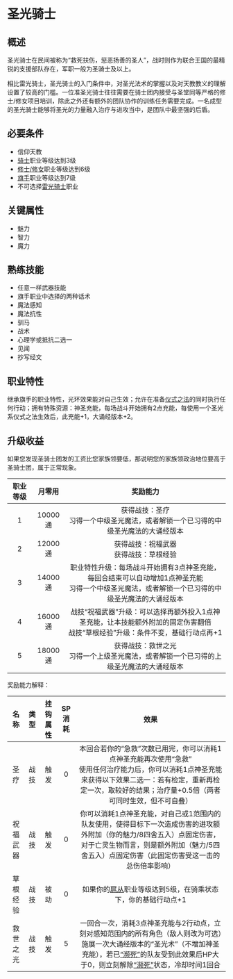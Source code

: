 # 圣光骑士

## 概述

圣光骑士在民间被称为“救死扶伤，惩恶扬善的圣人”，战时则作为联合王国的最精锐的支援部队存在，军职一般为圣骑士及以上。

相比雷光骑士，圣光骑士的入门条件中，对圣光法术的掌握以及对天教教义的理解设置了较高的门槛。一位准圣光骑士往往需要在骑士团内接受与圣堂同等严格的修士/修女项目培训，除此之外还有额外的团队协作的训练任务需要完成。一名成型的圣光骑士能够将圣光的力量融入治疗与进攻当中，是团队中最坚强的后盾。

## 必要条件

* 信仰天教
* <a href="../../feoff/knight" target="_blank">骑士</a>职业等级达到3级
* <a href="../../sanctuary/friar_nun" target="_blank">修士/修女</a>职业等级达到6级
* <a href="../../../basicJob/Standard-bearer" target="_blank">旗手</a>职业等级达到7级
* 不可选择<a href="../ThunderKnight" target="_blank">雷光骑士</a>职业

## 关键属性

* 魅力
* 智力
* 魔力

## 熟练技能

* 任意一样武器技能
* 旗手职业中选择的两种话术
* 魔法感知
* 魔法抗性
* 驯马
* 战术
* 心理学或抵抗二选一
* 见闻
* 抄写经文
  
## 职业特性

继承旗手的职业特性，光环效果能对自己生效；允许在准备<a href="/rules/V4.x rules/8·magic/#仪式之法" target="_blank">仪式之法</a>的同时执行任何行动；拥有特殊资源：神圣充能，每场战斗开始拥有2点充能，每使用一个圣光系仪式之法生效后，此充能+1，大诵经版本+2。

## 升级收益

如果您发现圣骑士团发的工资比您家族领要低，那说明您的家族领政治地位要高于圣骑士团，属于正常现象。

职业等级|月零用|奖励能力
:--:|:--:|:--:
1|10000通|获得战技：圣疗<br>习得一个中级圣光魔法，或者解锁一个已习得的中级圣光魔法的大诵经版本
2|12000通|获得战技：祝福武器<br>获得战技：草根经验
3|14000通|职业特性升级：每场战斗开始拥有3点神圣充能，每回合结束可以自动增加1点神圣充能<br>习得一个中级圣光魔法，或者解锁一个已习得的中级圣光魔法的大诵经版本
4|16000通|战技“祝福武器”升级：可以选择再额外投入1点神圣充能，让本技能额外附加的固定伤害翻倍<br>战技“草根经验”升级：条件不变，基础行动点再+1
5|18000通|获得战技：救世之光<br>习得一个上级圣光魔法，或者解锁一个已习得的上级圣光魔法的大诵经版本

奖励能力解释：

名称|类型|挂钩属性|SP消耗|效果
:--:|:--:|:--:|:--:|:--:
圣疗|战技|触发|0|本回合若你的“急救”次数已用完，你可以消耗1点神圣充能再次使用“急救”<br>使用任何治疗能力后，你可以消耗1点神圣充能来获得以下效果二选一：若有检定，重新再检定一次，取较好的结果；治疗量+0.5倍（两者可同时生效，但不可自叠）
祝福武器|战技|触发|0|你可以消耗1点神圣充能，对自己或1范围内的队友使用，使得目标下一次造成伤害的进攻额外附加（你的魅力/8四舍五入）点固定伤害，对于亡灵生物而言，则是额外附加（魅力/5四舍五入）点固定伤害（此固定伤害受这一击的总伤倍率影响）
草根经验|战技|被动|0|如果你的<a href="../../feoff/squire" target="_blank">扈从</a>职业等级达到5级，在骑乘状态下，你的基础行动点+1
救世之光|战技|触发|5|一回合一次，消耗3点神圣充能与2行动点，立刻对感知范围内的所有角色（敌人则改为可选）施展一次大诵经版本的“圣光术”（不增加神圣充能），若已<a href="../../../../status/normal/#濒死" target="_blank">“濒死”</a>的队友受到此效果后HP大于0，则立刻解除<a href="../../../../status/normal/#濒死" target="_blank">“濒死”</a>状态，冷却时间1回合